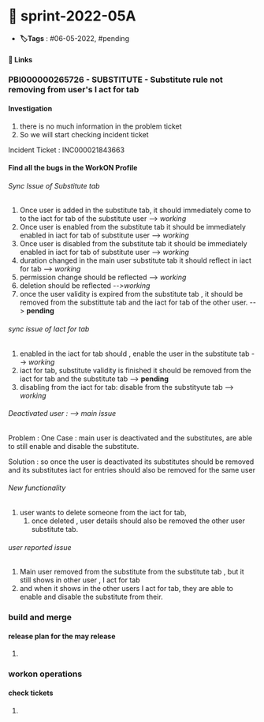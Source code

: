 # 📑 sprint-2022-05A

- **🏷️Tags** : #06-05-2022,  #pending

#### 🔗 Links


### PBI000000265726 - SUBSTITUTE - Substitute rule not removing from user's I act for tab
#### Investigation
1. there is no much information in the problem ticket 
2. So we will start checking incident ticket

Incident Ticket : INC000021843663

#### Find all the bugs in the WorkON Profile 

###### Sync Issue of Substitute tab
1. Once user is added in the substitute tab, it should immediately come to to the iact for tab of the substitute user --> *working*
2. Once user is enabled from the substitute tab it should be immediately enabled in iact for tab of substitute user --> *working*
3. Once user is disabled from the substitute tab it should be immediately enabled in iact for tab of substitute user --> *working*
4. duration changed in the main user substitute tab it should reflect in iact for tab --> *working*
5. permission change should be reflected --> *working*
6. deletion should be reflected --*>working*
7. once the user validity is expired from the substitute tab , it should be removed from the substittute tab and the iact for tab of the other user. --> **pending**
 
###### sync issue of Iact for tab
1. enabled in the iact for tab should , enable the user in the substitute tab --> *working*
2. iact for tab, substitute validity is finished it should be removed from the iact for tab and the substitute tab --> **pending**
3. disabling from the iact for tab: disable from the substityute tab --> *working*


###### Deactivated user : --> main issue 
Problem : One Case : main user is deactivated and the substitutes, are able to still enable and disable the substitute.

Solution : so once the user is deactivated its substitutes should be removed and its substitutes iact for entries should also be removed for the same user 

###### New functionality
1. user wants to delete someone from the iact for tab, 
	1. once deleted , user details should also be removed the other user substitute tab.


######  user reported issue
1. Main user  removed from the substitute from the substitute tab , but it still shows in other user , I act for tab
2. and when it shows in the other users I act for tab, they are able to enable and disable the substitute from their.







### build and merge
#### release plan for the may release
1. 
### workon operations
#### check tickets 
1. 



